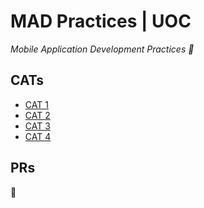 # MAD Practices | UOC
*Mobile Application Development Practices :iphone:*

## CATs

- [CAT 1](./CAT%201)
- [CAT 2](./CAT%202)
- [CAT 3](./CAT%203)
- [CAT 4](./CAT%204)

## PRs

🚧
